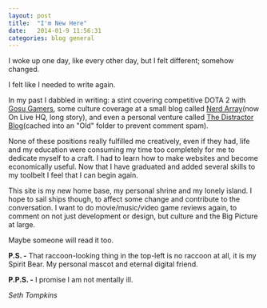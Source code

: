 ```yaml
---
layout: post
title:  "I'm New Here"
date:   2014-01-9 11:56:31
categories: blog general
---
```


I woke up one day, like every other day, but I felt different; somehow changed.

I felt like I needed to write again.

In my past I dabbled in writing: a stint covering competitive DOTA 2 with [Gosu Gamers][gosu-gamers], some culture coverage at a small blog called [Nerd Array][nerd-array](now On Live HQ, long story), and even a personal venture called [The Distractor Blog][the-distractor-blog](cached into an "Old" folder to prevent comment spam).

None of these positions really fulfilled me creatively, even if they had, life and my education were consuming my time too completely for me to dedicate myself to a craft. I had to learn how to make websites and become economically useful. Now that I have graduated and added several skills to my toolbelt I feel that I can begin again.

This site is my new home base, my personal shrine and my lonely island. I hope to sail ships though, to affect some change and contribute to the conversation. I want to do movie/music/video game reviews again, to comment on not just development or design, but culture and the Big Picture at large.

Maybe someone will read it too.

**P.S. -** That raccoon-looking thing in the top-left is no raccoon at all, it is my Spirit Bear. My personal mascot and eternal digital friend.

**P.P.S. -** I promise I am not mentally ill.

*Seth Tompkins*

[gosu-gamers]: http://gosugamers.net
[nerd-array]: http://nerdarray.com
[the-distractor-blog]: http://thedistractorblog.com/thedistractorblogOld/